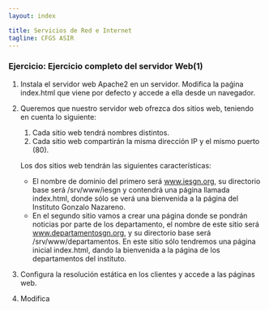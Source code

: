 ```yaml
---
layout: index

title: Servicios de Red e Internet
tagline: CFGS ASIR
---
```


### Ejercicio: Ejercicio completo del servidor Web(1)

1. Instala el servidor web Apache2 en un servidor. Modifica la paǵina index.html que viene por defecto y accede a ella desde un navegador.

2. Queremos que nuestro servidor web ofrezca dos sitios web, teniendo en cuenta lo siguiente:

	1. Cada sitio web tendrá nombres distintos.
	2. Cada sitio web compartirán la misma dirección IP y el mismo puerto (80).

	Los dos sitios web tendrán las siguientes características:

	* El nombre de dominio del primero será www.iesgn.org, su directorio base será /srv/www/iesgn y contendrá una página llamada index.html, donde sólo se verá una bienvenida a la página del Instituto Gonzalo Nazareno.
	* En el segundo sitio vamos a crear una página donde se pondrán noticias por parte de los departamento, el nombre de este sitio será www.departamentosgn.org, y su directorio base será /srv/www/departamentos. En este sitio sólo tendremos una página inicial index.html, dando la bienvenida a la página de los departamentos del instituto.

3. Configura la resolución estática en los clientes y accede a las páginas web.

4. Modifica 